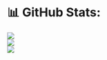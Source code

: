 # 📊 GitHub Stats:
![](https://github-readme-stats.vercel.app/api?username=amirhpooladi&theme=dark&hide_border=false&include_all_commits=true&count_private=true)<br/>
![](https://github-readme-streak-stats.herokuapp.com/?user=amirhpooladi&theme=dark&hide_border=false)<br/>
![](https://github-readme-stats.vercel.app/api/top-langs/?username=amirhpooladi&theme=dark&hide_border=false&include_all_commits=true&count_private=true&layout=compact)
